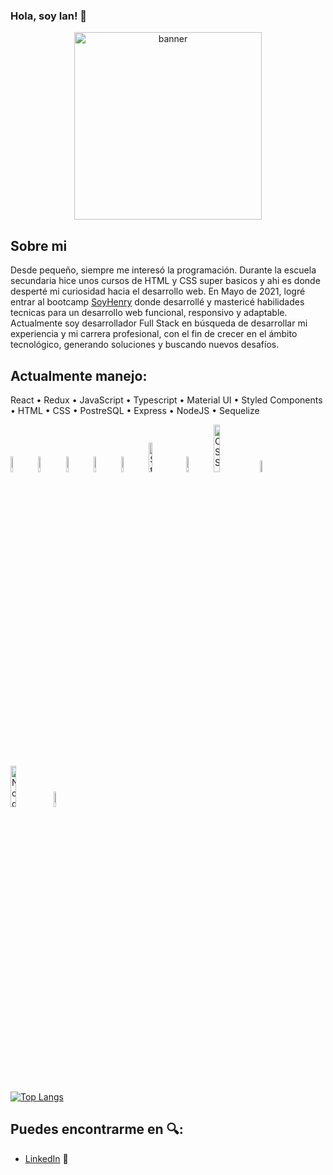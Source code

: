 ### Hola, soy Ian! 👋
<p align="center">
 <img height=300px src="https://user-images.githubusercontent.com/81378921/128432816-d73077f9-8614-4520-afa3-1f22a3985df8.gif" alt="banner" />
</p>

## Sobre mi
<p>Desde pequeño, siempre me interesó la programación. Durante la escuela secundaria hice unos cursos de HTML y CSS super basicos y ahi es donde desperté mi curiosidad hacia el desarrollo web. En Mayo de 2021, logré entrar al bootcamp <a href="https://www.soyhenry.com/">SoyHenry</a> donde desarrollé y mastericé habilidades tecnicas para un desarrollo web funcional, responsivo y adaptable. Actualmente soy desarrollador Full Stack en búsqueda de desarrollar mi experiencia y mi carrera profesional, con el fin de crecer en el ámbito tecnológico, generando soluciones y buscando nuevos desafíos. </p>
 
## Actualmente manejo:

<p>React • Redux • JavaScript • Typescript • Material UI •  Styled Components • HTML •  CSS • PostreSQL • Express • NodeJS • Sequelize </p>

<div diplay="flex">
<img width="8%" alt="React" src="https://user-images.githubusercontent.com/82492849/127186826-fa23931b-dca7-46db-b33d-4caf6afd984c.png">
<img width="8%" alt="Redux" src="https://user-images.githubusercontent.com/82492849/127186837-dd9080f1-f335-4c9e-a330-041332a4905a.png">
<img width="8%" alt="JavaScript" src="https://user-images.githubusercontent.com/82492849/127186839-fded5ee4-3581-419d-aeab-9b4883453980.png">
<img width="8%" alt="TypeScript" src="https://upload.wikimedia.org/wikipedia/commons/thumb/4/4c/Typescript_logo_2020.svg/1200px-Typescript_logo_2020.svg.png">
<img width="8%" alt="Material UI" src="https://user-images.githubusercontent.com/82492849/127186841-ff8cd6f5-fe7b-4430-a136-d80f4fa7cae7.png">
<img width="11%" alt="Styled Components" src="https://miro.medium.com/max/318/1*7jRD5QhgARucFKvRHFxpOg.png">
<img width="8%" alt="HTML" src="https://upload.wikimedia.org/wikipedia/commons/thumb/6/61/HTML5_logo_and_wordmark.svg/230px-HTML5_logo_and_wordmark.svg.png">
<img width="14%" alt="CSS" src="http://1000marcas.net/wp-content/uploads/2021/02/CSS-Logo.png">
<img width="7%" alt="postgreSQL" src="https://user-images.githubusercontent.com/82492849/127188901-1886ca46-c80f-4d3f-8f94-48c57f94369d.png">
<img width="13%" alt="Node Express" src="https://miro.medium.com/max/365/1*Jr3NFSKTfQWRUyjblBSKeg.png">
<img width="8%" alt="Sequelize" src="https://user-images.githubusercontent.com/82492849/127190950-c9023b24-1d27-4502-9c39-b84915a667ae.png">
</div>

[![Top Langs](https://github-readme-stats.vercel.app/api/top-langs/?username=IannRedzio)](https://github.com/anuraghazra/github-readme-stats)


## Puedes encontrarme en 🔍:
- [LinkedIn](https://www.linkedin.com/in/ian-redzio/) 💼



<!--
**IannRedzio/IannRedzio** is a ✨ _special_ ✨ repository because its `README.md` (this file) appears on your GitHub profile.

Here are some ideas to get you started:

- 🔭 I’m currently working on ...
- 🌱 I’m currently learning ...
- 👯 I’m looking to collaborate on ...
- 🤔 I’m looking for help with ...
- 💬 Ask me about ...
- 📫 How to reach me: ...
- 😄 Pronouns: ...
- ⚡ Fun fact: ...
-->
